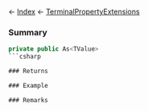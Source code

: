 ← [Index](Api-Index) ← [TerminalPropertyExtensions](Sandbox.ModAPI.Interfaces.TerminalPropertyExtensions)

### Summary

```csharp
private public As<TValue>
```csharp

### Returns

### Example

### Remarks

